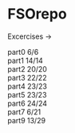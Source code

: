 # FSOrepo

Excercises ->

part0 6/6  
part1 14/14  
part2 20/20  
part3 22/22  
part4 23/23  
part5 23/23  
part6 24/24  
part7 6/21  
part9 13/29  
